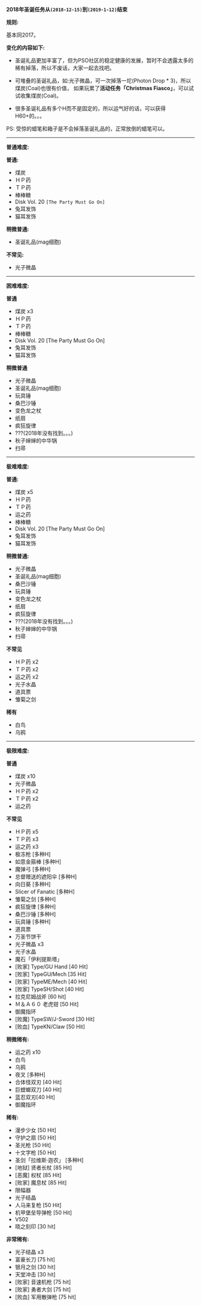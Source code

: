 **2018年圣诞任务从`(2018-12-15)`到`(2019-1-12)`结束**

**规则:**

基本同2017。

**变化的内容如下:**

- 圣诞礼品更加丰富了，但为PSO社区的稳定健康的发展，暂时不会透露太多的稀有掉落，所以不废话，大家一起去找吧。

- 可堆叠的圣诞礼品，如:光子微晶，可一次掉落一坨(Photon Drop * 3)，所以煤炭(Coal)也很有价值，
  如果玩累了**活动任务「Christmas Fiasco」**，可以试试收集煤炭(Coal)。

- 很多圣诞礼品有多个H而不是固定的，所以运气好的话，可以获得H60+的。。。

PS: 受惊的蜡笔和箱子是不会掉落圣诞礼品的，正常放倒的蜡笔可以。

---

**普通难度:**

**普通:**

- 煤炭
- ＨＰ药
- ＴＰ药 
- 棒棒糖
- Disk Vol. 20 `[The Party Must Go On]`
- 兔耳发饰
- 猫耳发饰

**稍微普通:**

- 圣诞礼品(mag细胞)

**不常见:**

- 光子微晶

---

**困难难度:**

**普通**

- 煤炭 x3
- ＨＰ药
- ＴＰ药 
- 棒棒糖
- Disk Vol. 20 [The Party Must Go On]
- 兔耳发饰
- 猫耳发饰

**稍微普通**

- 光子微晶
- 圣诞礼品(mag细胞)
- 玩具锤
- 桑巴沙锤
- 变色龙之杖
- 纸扇
- 疯狂旋律
- ???(2018年没有找到。。。)
- 秋子婶婶的中华锅
- 扫帚

---

**极难难度:**

**普通:**

- 煤炭 x5
- ＨＰ药
- ＴＰ药 
- 运之药
- 棒棒糖
- Disk Vol. 20 [The Party Must Go On]
- 兔耳发饰
- 猫耳发饰

**稍微普通:**

- 光子微晶
- 圣诞礼品(mag细胞)
- 桑巴沙锤
- 玩具锤
- 变色龙之杖
- 纸扇
- 疯狂旋律
- ???(2018年没有找到。。。)
- 秋子婶婶的中华锅
- 扫帚

**不常见**

- ＨＰ药 x2
- ＴＰ药  x2
- 运之药 x2
- 光子水晶
- 道具票
- 雏菊之剑

**稀有**

- 白鸟
- 乌鸦

---

**极限难度:**

**普通**

- 煤炭 x10
- 光子微晶
- ＨＰ药 x2
- ＴＰ药  x2
- 运之药

**不常见**

- ＨＰ药 x5
- ＴＰ药  x3
- 运之药 x3
- 极冻枪 [多种H]
- 如意金箍棒 [多种H]
- 魔弹弓 [多种H]
- 总督赠送的遮阳伞 [多种H]
- 向日葵 [多种H]
- Slicer of Fanatic [多种H]
- 雏菊之剑 [多种H]
- 疯狂旋律 [多种H]
- 桑巴沙锤 [多种H]
- 玩具锤 [多种H]
- 道具票
- 万圣节饼干
- 光子微晶 x3
- 光子水晶
- 魔石「伊利提斯塔」
- [败家] Type/GU Hand [40 Hit]
- [败家] TypeGU/Mech [35 Hit]
- [败家] TypeME/Mech [40 Hit]
- [败家] TypeSH/Shot [40 Hit]
- 拉克尼姆战斧 [60 hit]
- Ｍ＆Ａ６０ 老虎钳 [50 Hit]
- 御魔指环
- [败魔] TypeSW/J-Sword [30 Hit]
- [败血] TypeKN/Claw [50 Hit]

**稍微稀有:**

- 运之药 x10
- 白鸟
- 乌鸦
- 夜叉 [多种H]
- 合体怪双刃 [40 Hit]
- 巨螳螂双刀 [40 Hit]
- 蓝忍双刃[40 Hit]
- 御魔指环

**稀有:**

- 漫步少女 [50 Hit]
- 守护之扇 [50 Hit]
- 圣光枪 [50 Hit]
- 十文字枪 [50 Hit]
- 圣剑「拉维斯·迦农」 [多种H]
- [地狱] 贤者长杖 [85 Hit]
- [恶魔] 权杖 [85 Hit]
- [败家] 魔息杖 [85 Hit]
- 限幅器
- 光子结晶
- 人马来复枪 [50 Hit]
- 机甲堡垒导弹枪 [50 Hit]
- V502
- 晓之刻印 [30 hit]

**非常稀有:**

- 光子结晶 x3
- 富豪长刀 [75 hit]
- 银月之剑 [30 hit]
- 天堂冲击 [30 hit]
- [败家] 音速机枪 [75 hit]
- [败家] 勇者大剑 [75 hit]
- [败血] 军用散弹枪 [75 hit]

